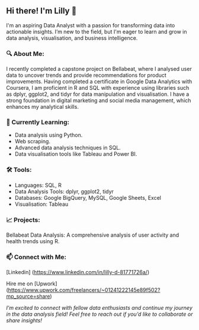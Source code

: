 ## Hi there! I'm Lilly 👋

  I'm an aspiring Data Analyst with a passion for transforming data into actionable insights. I’m new to the field, but I'm eager to learn and grow in data analysis, visualisation, and business     intelligence.

### 🔍 About Me:

  I recently completed a capstone project on Bellabeat, where I analysed user data to uncover trends and provide recommendations for product improvements.
  Having completed a certificate in Google Data Analytics with Coursera, I am proficient in R and SQL with experience using libraries such as dplyr, ggplot2, and tidyr for data manipulation and visualisation.
  I have a strong foundation in digital marketing and social media management, which enhances my analytical skills.

### 🌱 Currently Learning:

* Data analysis using Python.
* Web scraping.
* Advanced data analysis techniques in SQL.
* Data visualisation tools like Tableau and Power BI.

### 🛠️ Tools:

  * Languages: SQL, R
  * Data Analysis Tools: dplyr, ggplot2, tidyr
  * Databases: Google BigQuery, MySQL, Google Sheets, Excel
  * Visualisation: Tableau

### 📈 Projects:

  Bellabeat Data Analysis: A comprehensive analysis of user activity and health trends using R.

### 📫 Connect with Me:

  [Linkedin] (https://www.linkedin.com/in/lilly-d-81771726a/)
  
  Hire me on [Upwork] (https://www.upwork.com/freelancers/~01241222145e89f502?mp_source=share)

_I’m excited to connect with fellow data enthusiasts and continue my journey in the data analysis field! Feel free to reach out if you’d like to collaborate or share insights!_

<!---
LillyED/LillyED is a ✨ special ✨ repository because its `README.md` (this file) appears on your GitHub profile.
You can click the Preview link to take a look at your changes.
--->
